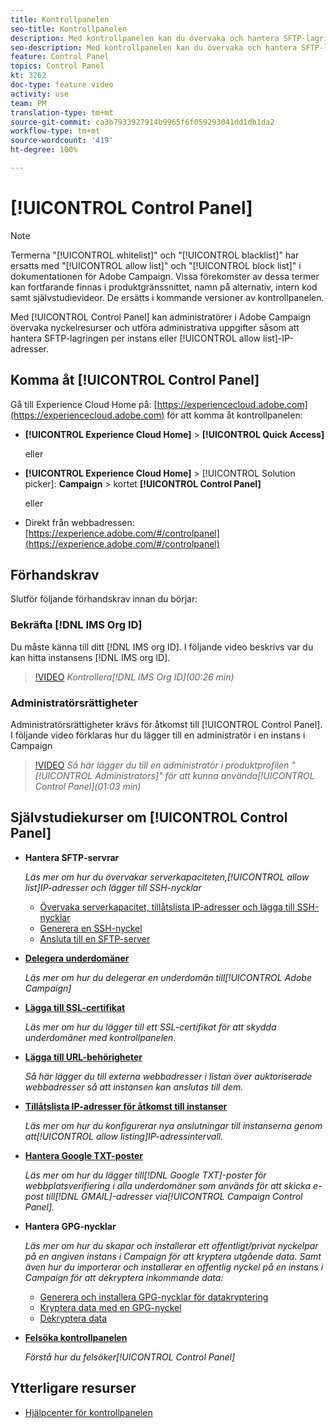 ```yaml
---
title: Kontrollpanelen
seo-title: Kontrollpanelen
description: Med kontrollpanelen kan du övervaka och hantera SFTP-lagringen per instans och tillåtslista IP-adresser.
seo-description: Med kontrollpanelen kan du övervaka och hantera SFTP-lagringen per instans och tillåtslista IP-adresser.
feature: Control Panel
topics: Control Panel
kt: 3262
doc-type: feature video
activity: use
team: PM
translation-type: tm+mt
source-git-commit: ca3b7933927914b9965f6f059293041dd1db1da2
workflow-type: tm+mt
source-wordcount: '419'
ht-degree: 100%

---
```



# [!UICONTROL Control Panel]

>[!NOTE]
>
>Termerna &quot;[!UICONTROL whitelist]&quot; och &quot;[!UICONTROL blacklist]&quot; har ersatts med &quot;[!UICONTROL allow list]&quot; och &quot;[!UICONTROL block list]&quot; i dokumentationen för Adobe Campaign.
>Vissa förekomster av dessa termer kan fortfarande finnas i produktgränssnittet, namn på alternativ, intern kod samt självstudievideor. De ersätts i kommande versioner av kontrollpanelen.

Med [!UICONTROL Control Panel] kan administratörer i Adobe Campaign övervaka nyckelresurser och utföra administrativa uppgifter såsom att hantera SFTP-lagringen per instans eller [!UICONTROL allow list]-IP-adresser.

## Komma åt [!UICONTROL Control Panel]

Gå till Experience Cloud Home på: [https://experiencecloud.adobe.com](https://experiencecloud.adobe.com) för att komma åt kontrollpanelen:

* **[!UICONTROL Experience Cloud Home]** > **[!UICONTROL Quick Access]**

   eller
* **[!UICONTROL Experience Cloud Home]**  > [!UICONTROL Solution picker]: **Campaign** > kortet **[!UICONTROL Control Panel]**

   eller

* Direkt från webbadressen: [https://experience.adobe.com/#/controlpanel](https://experience.adobe.com/#/controlpanel)

## Förhandskrav

Slutför följande förhandskrav innan du börjar:

### Bekräfta [!DNL IMS Org ID]

Du måste känna till ditt [!DNL IMS org ID]. I följande video beskrivs var du kan hitta instansens [!DNL IMS org ID].

>[!VIDEO](https://video.tv.adobe.com/v/27183?quality=12)
*Kontrollera[!DNL IMS Org ID](00:26 min)*

### Administratörsrättigheter

Administratörsrättigheter krävs för åtkomst till [!UICONTROL Control Panel].
I följande video förklaras hur du lägger till en administratör i en instans i Campaign

>[!VIDEO](https://video.tv.adobe.com/v/27147?quality=12)
*Så här lägger du till en administratör i produktprofilen &quot;[!UICONTROL Administrators]&quot; för att kunna använda[!UICONTROL Control Panel](01:03 min)*

## Självstudiekurser om [!UICONTROL Control Panel]

* **Hantera SFTP-servrar**

   *Läs mer om hur du övervakar serverkapaciteten,[!UICONTROL allow list]IP-adresser och lägger till SSH-nycklar*

   * [Övervaka serverkapacitet, tillåtslista IP-adresser och lägga till SSH-nycklar](/help/acc/monitoring-campaign-classic/control-panel/monitoring-server-capacity-allow-listing-adding-ssh-key.md)
   * [Generera en SSH-nyckel](/help/acc/monitoring-campaign-classic/control-panel/generate-ssh-key.md)
   * [Ansluta till en SFTP-server](/help/acc/monitoring-campaign-classic/control-panel/connect-to-sftp-server.md)

* **[Delegera underdomäner](/help/acc/monitoring-campaign-classic/control-panel/subdomain-delegation.md)**

   *Läs mer om hur du delegerar en underdomän till[!UICONTROL Adobe Campaign]*

* **[Lägga till SSL-certifikat](/help/acc/monitoring-campaign-classic/control-panel/adding-ssl-certificates.md)**

   *Läs mer om hur du lägger till ett SSL-certifikat för att skydda underdomäner med kontrollpanelen.*

* **[Lägga till URL-behörigheter](/help/acc/monitoring-campaign-classic/control-panel/adding-url-permissions.md)**

   *Så här lägger du till externa webbadresser i listan över auktoriserade webbadresser så att instansen kan anslutas till dem.*

* **[Tillåtslista IP-adresser för åtkomst till instanser](/help/acc/monitoring-campaign-classic/control-panel/ip-allow-listing.md)**

   *Läs mer om hur du konfigurerar nya anslutningar till instanserna genom att[!UICONTROL allow listing]IP-adressintervall.*

* **[Hantera Google TXT-poster](/help/acc/monitoring-campaign-classic/control-panel/google-txt-record-management.md)**

   *Läs mer om hur du lägger till[!DNL Google TXT]-poster för webbplatsverifiering i alla underdomäner som används för att skicka e-post till[!DNL GMAIL]-adresser via[!UICONTROL Campaign Control Panel].*

* **Hantera GPG-nycklar**

   *Läs mer om hur du skapar och installerar ett offentligt/privat nyckelpar på en angiven instans i Campaign för att kryptera utgående data. Samt även hur du importerar och installerar en offentlig nyckel på en instans i Campaign för att dekryptera inkommande data:*

   * [Generera och installera GPG-nycklar för datakryptering](./gpg-key-management/generating-and-installing-gpg-keys-for-data-encryption.md)
   * [Kryptera data med en GPG-nyckel](./gpg-key-management/using-a-gpg-key-to-encrypt-data.md)
   * [Dekryptera data](./gpg-key-management/decrypting-data.md)

* **[Felsöka kontrollpanelen](/help/acc/monitoring-campaign-classic/control-panel/trouble-shooting.md)**

   *Förstå hur du felsöker[!UICONTROL Control Panel]*

## Ytterligare resurser

* [Hjälpcenter för kontrollpanelen](https://docs.adobe.com/content/help/sv-SE/control-panel/using/control-panel-home.html)
